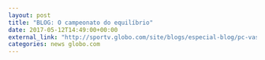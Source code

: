 ```yaml
---
layout: post
title: "BLOG: O campeonato do equilíbrio"
date: 2017-05-12T14:49:00+00:00
external_link: "http://sportv.globo.com/site/blogs/especial-blog/pc-vasconcellos/post/o-campeonato-do-equilibrio.html"
categories: news globo.com
---
```

